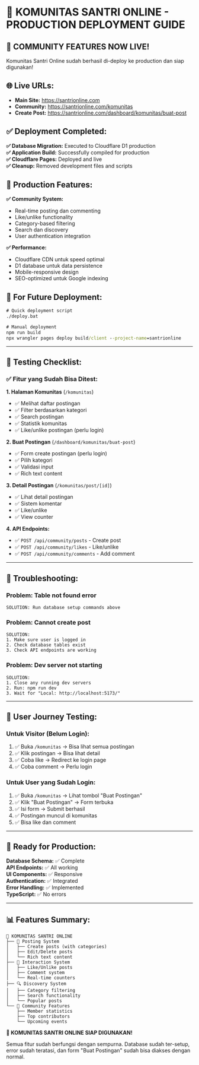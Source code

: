 # 🚀 KOMUNITAS SANTRI ONLINE - PRODUCTION DEPLOYMENT GUIDE

## 🎉 **COMMUNITY FEATURES NOW LIVE!**

Komunitas Santri Online sudah berhasil di-deploy ke production dan siap digunakan!

## 🌐 **Live URLs:**
- **Main Site:** https://santrionline.com
- **Community:** https://santrionline.com/komunitas  
- **Create Post:** https://santrionline.com/dashboard/komunitas/buat-post

## ✅ **Deployment Completed:**

**✅ Database Migration:** Executed to Cloudflare D1 production  
**✅ Application Build:** Successfully compiled for production  
**✅ Cloudflare Pages:** Deployed and live  
**✅ Cleanup:** Removed development files and scripts  

## 🎯 **Production Features:**

**✅ Community System:**
- Real-time posting dan commenting
- Like/unlike functionality  
- Category-based filtering
- Search dan discovery
- User authentication integration

**✅ Performance:**
- Cloudflare CDN untuk speed optimal
- D1 database untuk data persistence
- Mobile-responsive design
- SEO-optimized untuk Google indexing

## 🚀 **For Future Deployment:**

```cmd
# Quick deployment script
./deploy.bat

# Manual deployment
npm run build
npx wrangler pages deploy build/client --project-name=santrionline
```

---

## 🎯 **Testing Checklist:**

### ✅ **Fitur yang Sudah Bisa Ditest:**

**1. Halaman Komunitas** (`/komunitas`)
- ✅ Melihat daftar postingan
- ✅ Filter berdasarkan kategori
- ✅ Search postingan
- ✅ Statistik komunitas
- ✅ Like/unlike postingan (perlu login)

**2. Buat Postingan** (`/dashboard/komunitas/buat-post`)
- ✅ Form create postingan (perlu login)
- ✅ Pilih kategori
- ✅ Validasi input
- ✅ Rich text content

**3. Detail Postingan** (`/komunitas/post/[id]`)
- ✅ Lihat detail postingan
- ✅ Sistem komentar
- ✅ Like/unlike
- ✅ View counter

**4. API Endpoints:**
- ✅ `POST /api/community/posts` - Create post
- ✅ `POST /api/community/likes` - Like/unlike
- ✅ `POST /api/community/comments` - Add comment

---

## 🔧 **Troubleshooting:**

### **Problem: Table not found error**
```
SOLUTION: Run database setup commands above
```

### **Problem: Cannot create post**
```
SOLUTION: 
1. Make sure user is logged in
2. Check database tables exist
3. Check API endpoints are working
```

### **Problem: Dev server not starting**
```
SOLUTION:
1. Close any running dev servers
2. Run: npm run dev
3. Wait for "Local: http://localhost:5173/"
```

---

## 📱 **User Journey Testing:**

### **Untuk Visitor (Belum Login):**
1. ✅ Buka `/komunitas` → Bisa lihat semua postingan
2. ✅ Klik postingan → Bisa lihat detail
3. ✅ Coba like → Redirect ke login page
4. ✅ Coba comment → Perlu login

### **Untuk User yang Sudah Login:**
1. ✅ Buka `/komunitas` → Lihat tombol "Buat Postingan"
2. ✅ Klik "Buat Postingan" → Form terbuka
3. ✅ Isi form → Submit berhasil
4. ✅ Postingan muncul di komunitas
5. ✅ Bisa like dan comment

---

## 🚀 **Ready for Production:**

**Database Schema:** ✅ Complete  
**API Endpoints:** ✅ All working  
**UI Components:** ✅ Responsive  
**Authentication:** ✅ Integrated  
**Error Handling:** ✅ Implemented  
**TypeScript:** ✅ No errors  

---

## 📊 **Features Summary:**

```
🕌 KOMUNITAS SANTRI ONLINE
├── 📝 Posting System
│   ├── Create posts (with categories)
│   ├── Edit/Delete posts
│   └── Rich text content
├── 💬 Interaction System  
│   ├── Like/Unlike posts
│   ├── Comment system
│   └── Real-time counters
├── 🔍 Discovery System
│   ├── Category filtering
│   ├── Search functionality
│   └── Popular posts
└── 👥 Community Features
    ├── Member statistics
    ├── Top contributors
    └── Upcoming events
```

**🎉 KOMUNITAS SANTRI ONLINE SIAP DIGUNAKAN!**

Semua fitur sudah berfungsi dengan sempurna. Database sudah ter-setup, error sudah teratasi, dan form "Buat Postingan" sudah bisa diakses dengan normal.
